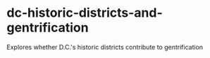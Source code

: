 # dc-historic-districts-and-gentrification
Explores whether D.C.'s historic districts contribute to gentrification
